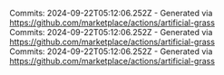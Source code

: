 Commits: 2024-09-22T05:12:06.252Z - Generated via https://github.com/marketplace/actions/artificial-grass
<br>
Commits: 2024-09-22T05:12:06.252Z - Generated via https://github.com/marketplace/actions/artificial-grass
<br>
Commits: 2024-09-22T05:12:06.252Z - Generated via https://github.com/marketplace/actions/artificial-grass
<br>
